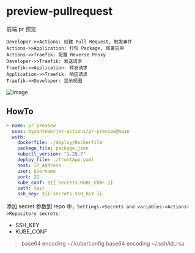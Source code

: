 # preview-pullrequest
前端 pr 预览 

```sequence
Developer->>Actions: 创建 Pull Request, 触发事件
Actions->>Application: 打包 Package, 部署应用
Actions->>Traefik: 配置 Reverse Proxy
Developer->>Traefik: 发送请求
Traefik->>Application: 转发请求
Application->>Traefik: 响应请求
Traefik->>Developer: 显示视图
```
![image](https://user-images.githubusercontent.com/48484963/225221175-b97e57ed-1915-4f0d-afdd-9bd499aa0739.png)

## HowTo
```yaml
- name: pr preview
  uses: byzanteam/jet-actions/pr-preview@main
  with:
    dockerfile: ./deploy/Dockerfile
    package_file: package.json
    kubectl_version: "1.25.7"
    deploy_file: ./frontApp.yaml
    host: IP_Address
    user: Username
    port: 22
    kube_conf: ${{ secrets.KUBE_CONF }}
    path: test
    ssh_key: ${{ secrets.SSH_KEY }}
```

添加 secret 参数到 repo 中，`Settings->Secrets and variables->Actions->Repository secrets`:
* SSH_KEY
* KUBE_CONF 
> base64 encoding ~/.kube/config
> base64 encoding ~/.ssh/id_rsa
